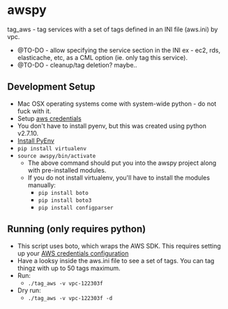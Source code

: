 # awspy

tag_aws - tag services with a set of tags defined in an INI file (aws.ini) by vpc.

- @TO-DO - allow specifying the service section in the INI ex - ec2, rds, elasticache, etc, as a CML option (ie. only tag this service).
- @TO-DO - cleanup/tag deletion?  maybe..

## Development Setup
* Mac OSX operating systems come with system-wide python - do not fuck with it.
* Setup [aws credentials](http://docs.aws.amazon.com/cli/latest/userguide/cli-chap-getting-started.html)
* You don't have to install pyenv, but this was created using python v2.7.10.
* [Install PyEnv](https://github.com/pyenv/pyenv)
* `pip install virtualenv`
* `source awspy/bin/activate`
  * The above command should put you into the awspy project along with pre-installed modules.
  * If you do not install virtualenv, you'll have to install the modules manually:
    - `pip install boto`
    - `pip install boto3`
    - `pip install configparser`

## Running (only requires python)
* This script uses boto, which wraps the AWS SDK.  This requires setting up your [AWS credentials configuration](http://docs.aws.amazon.com/cli/latest/userguide/cli-chap-getting-started.html)
* Have a looksy inside the aws.ini file to see a set of tags.  You can tag thingz with up to 50 tags maximum.
* Run:
  - `./tag_aws -v vpc-122303f`
* Dry run:
  - `./tag_aws -v vpc-122303f -d`
